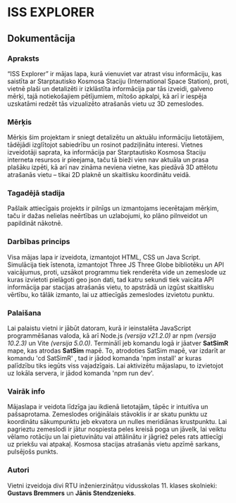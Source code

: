 # ISS EXPLORER 
## Dokumentācija
### Apraksts
“ISS Explorer” ir mājas lapa, kurā vienuviet var atrast visu informāciju, kas saistīta ar Starptautisko Kosmosa Staciju (International Space Station), proti, vietnē plaši un detalizēti ir izklāstīta informācija par tās izveidi, galveno mērķi, tajā notiekošajiem pētījumiem, mītošo apkalpi, kā arī ir iespēja uzskatāmi redzēt tās vizualizēto atrašanās vietu uz 3D zemeslodes.

### Mērķis
Mērķis šim projektam ir sniegt detalizētu un aktuālu informāciju lietotājiem, tādējādi izglītojot sabiedrību un rosinot padziļinātu interesi. Vietnes izveidotāji saprata, ka informācija par Starptautisko Kosmosa Staciju interneta resursos ir pieejama, taču tā bieži vien nav aktuāla un prasa plašāku izpēti, kā arī nav zināma neviena vietne, kas piedāvā 3D attēlotu atrašanās vietu – tikai 2D plaknē un skaitlisku koordinātu veidā.

### Tagadējā stadija
Pašlaik attiecīgais projekts ir pilnīgs un izmantojams iecerētajam mērķim, taču ir dažas nelielas neērtības un uzlabojumi, ko plāno pilnveidot un papildināt nākotnē.

### Darbības princips
Visa mājas lapa ir izveidota, izmantojot HTML, CSS un Java Script. Simulācija tiek īstenota, izmantojot Three JS Three Globe bibliotēku un API vaicājumus, proti, uzsākot programmu tiek renderēta vide un zemeslode uz kuras izvietoti pielāgoti geo json dati, tad katru sekundi tiek vaicāta API informācija par stacijas atrašanās vietu, to apstrādā un izgūst skaitlisku vērtību, ko tālāk izmanto, lai uz attiecīgās zemeslodes izvietotu punktu.

### Palaišana
Lai palaistu vietni ir jābūt datoram, kurā ir ieinstalēta JavaScript programmēšanas valoda, kā arī Node.js *(versija v21.2.0)* ar npm *(versija 10.2.3)* un Vite *(versija 5.0.0)*. Terminālī jeb komandu logā ir jāatver **SatSimR** mape, kas atrodas **SatSim** mapē. To, atrodoties SatSim mapē, var izdarīt ar komandu 'cd SatSimR' , tad ir jādod komanda 'npm install' ar kuras palīdzību tiks iegūts viss vajadzīgais. Lai aktivizētu mājaslapu, to izvietojot uz lokāla servera, ir jādod komanda 'npm run dev'.

### Vairāk info
Mājaslapa ir veidota līdzīga jau ikdienā lietotajām, tāpēc ir intuitīva un pašsaprotama. Zemeslodes oriģinālais stāvoklis ir ar skatu punktu uz koordinātu sākumpunktu jeb ekvatora un nulles meridiānas krustpunktu. Lai pagrieztu zemeslodi ir jātur nospiesta peles kreisā poga un jāvelk, lai veiktu vēlamo rotāciju un lai pietuvinātu vai attālinātu ir jāgriež peles rats attiecīgi uz priekšu vai atpakaļ. Kosmosa stacijas atrašanās vietu apzīmē sarkans, pulsējošs punkts.

### Autori
Vietni izveidoja divi RTU inženierzinātņu vidusskolas 11. klases skolnieki: **Gustavs Bremmers** un **Jānis Stendzenieks**.
